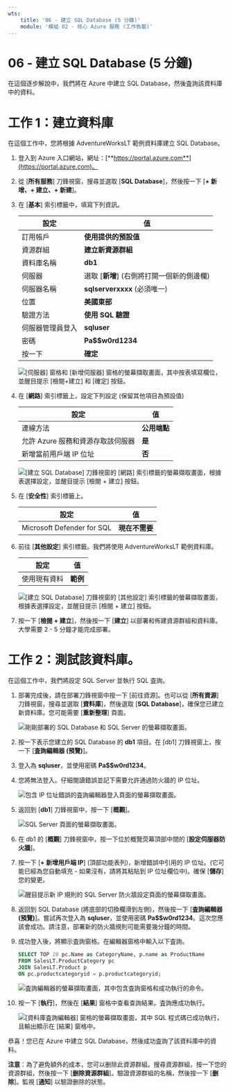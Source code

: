 ```yaml
---
wts:
    title: '06 - 建立 SQL Database (5 分鐘)'
    module: '模組 02 - 核心 Azure 服務 (工作負載)'
---
```


# 06 - 建立 SQL Database (5 分鐘)

在這個逐步解說中，我們將在 Azure 中建立 SQL Database，然後査詢該資料庫中的資料。

# 工作 1：建立資料庫 

在這個工作中，您將根據 AdventureWorksLT 範例資料庫建立 SQL Database。 

1. 登入到 Azure 入口網站，網址：[**https://portal.azure.com**](https://portal.azure.com)。

2. 從 [**所有服務**] 刀鋒視窗，搜尋並選取 [**SQL Database**]，然後按一下 [**+ 新增、+ 建立、+ 新建**]。 

3. 在 [**基本**] 索引標籤中，填寫下列資訊。  

    | 設定 | 值 | 
    | --- | --- |
    | 訂用帳戶 | **使用提供的預設值** |
    | 資源群組 | **建立新資源群組** |
    | 資料庫名稱| **db1** | 
    | 伺服器 | 選取 [**新增**] (右側將打開一個新的側邊欄)|
    | 伺服器名稱 | **sqlserverxxxx** (必須唯一) | 
    | 位置 | **美國東部** |
    | 驗證方法 | **使用 SQL 驗證** |
    | 伺服器管理員登入 | **sqluser** |
    | 密碼 | **Pa$$w0rd1234** |
    | 按一下  | **確定** |

   ![[伺服器] 窗格和 [新增伺服器] 窗格的螢幕擷取畫面，其中按表填寫欄位，並醒目提示 [檢閱+建立] 和 [確定] 按鈕。](../images/0501.png)

4. 在 [**網路**] 索引標籤上，設定下列設定 (保留其他項目為預設值) 

    | 設定 | 值 | 
    | --- | --- |
    | 連線方法 | **公用端點** |    
    | 允許 Azure 服務和資源存取該伺服器 | **是** |
    | 新增當前用戶端 IP 位址 | **否** |
    
   ![[建立 SQL Database] 刀鋒視窗的 [網路] 索引標籤的螢幕擷取畫面，根據表選擇設定，並醒目提示 [檢閱 + 建立] 按鈕。](../images/0501b.png)

5. 在 [**安全性**] 索引標籤上。 

    | 設定 | 值 | 
    | --- | --- |
    | Microsoft Defender for SQL| **現在不需要** |
    
6. 前往 [**其他設定**] 索引標籤。我們將使用 AdventureWorksLT 範例資料庫。

    | 設定 | 值 | 
    | --- | --- |
    | 使用現有資料 | **範例** |

    ![[建立 SQL Database] 刀鋒視窗的 [其他設定] 索引標籤的螢幕擷取畫面，根據表選擇設定，並醒目提示 [檢閱 + 建立] 按鈕。](../images/0501c.png)

7. 按一下 [**檢閱 + 建立**]，然後按一下 [**建立**] 以部署和佈建資源群組和資料庫。大學需要 2 - 5 分鐘才能完成部署。


# 工作 2：測試該資料庫。

在這個工作中，我們將設定 SQL Server 並執行 SQL 査詢。 

1. 部署完成後，請在部署刀鋒視窗中按一下 [前往資源]。也可以從 [**所有資源**] 刀鋒視窗，搜尋並選取 [**資料庫**]，然後選取 [**SQL Database**]，確保您已建立新資料庫。您可能需要 [**重新整理**] 頁面。

    ![剛剛部署的 SQL Database 和 SQL Server 的螢幕擷取畫面。](../images/0502.png)

2. 按一下表示您建立的 SQL Database 的 **db1** 項目。在 [db1] 刀鋒視窗上，按一下 [**査詢編輯器 (預覽)**]。

3. 登入為 **sqluser**，並使用密碼 **Pa$$w0rd1234**。

4. 您將無法登入。仔細閱讀錯誤並記下需要允許通過防火牆的 IP 位址。 

    ![包含 IP 位址錯誤的査詢編輯器登入頁面的螢幕擷取畫面。](../images/0503.png)

5. 返回到 [**db1**] 刀鋒視窗中，按一下 [**概觀**]。 

    ![SQL Server 頁面的螢幕擷取畫面。](../images/0504.png)

6. 在 db1 的 [**概觀**] 刀鋒視窗中，按一下位於概覽荧幕頂部中間的 [**設定伺服器防火牆**]。

7. 按一下 [**+ 新增用戶端 IP**] (頂部功能表列)，新增錯誤中引用的 IP 位址。(它可能已經為您自動填充 - 如果沒有，請將其粘貼到 IP 位址欄位中)。確保 [**儲存**] 您的變更。 

    ![醒目提示新 IP 規則的 SQL Server 防火牆設定頁面的螢幕擷取畫面。](../images/0506.png)

8. 返回到 SQL Database (將底部的切換欄滑到左側)，然後按一下 [**査詢編輯器 (預覽)**]。嘗試再次登入為 **sqluser**，並使用密碼 **Pa$$w0rd1234**。這次您應該會成功。請注意，部署新的防火牆規則可能需要幾分鐘的時間。 

9. 成功登入後，將顯示査詢窗格。在編輯器窗格中輸入以下査詢。 

    ```SQL
    SELECT TOP 20 pc.Name as CategoryName, p.name as ProductName
    FROM SalesLT.ProductCategory pc
    JOIN SalesLT.Product p
    ON pc.productcategoryid = p.productcategoryid;
    ```

    ![査詢編輯器的螢幕擷取畫面，其中包含査詢窗格和成功執行的命令。](../images/0507.png)

10. 按一下 [**執行**]，然後在 [**結果**] 窗格中查看查詢結果。査詢應成功執行。

    ![[資料庫査詢編輯器] 窗格的螢幕擷取畫面，其中 SQL 程式碼已成功執行，且輸出顯示在 [結果] 窗格中。](../images/0508.png)

恭喜！您已在 Azure 中建立 SQL Database，然後成功査詢了該資料庫中的資料。

**注意**：為了避免額外的成本，您可以删除此資源群組。搜尋資源群組，按一下您的資源群組，然後按一下 [**删除資源群組**]。驗證資源群組的名稱，然後按一下 [**删除**]。監視 [**通知**] 以驗證删除的狀態。
